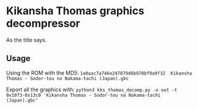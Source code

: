 # Kikansha Thomas graphics decompressor

As the title says.

## Usage

Using the ROM with the MD5: `1a0aac7a746e247879d6b970bf9a9f32  Kikansha Thomas - Sodor-tou no Nakama-tachi (Japan).gbc`

Export all the graphics with: `python3 kks_thomas_decomp.py -o out -t 0x10f3-0x13c0 'Kikansha Thomas - Sodor-tou no Nakama-tachi (Japan).gbc'`
